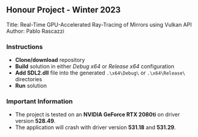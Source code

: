 ## Honour Project - Winter 2023
Title: Real-Time GPU-Accelerated Ray-Tracing of Mirrors using Vulkan API  
Author: Pablo Rascazzi

### Instructions
* **Clone/download** repository
* **Build** solution in either *Debug x64* or *Release x64* configuration
* **Add SDL2.dll** file into the generated `.\x64\Debug\` or `.\x64\Release\` directories
* **Run** solution

### Important Information
* The project is tested on an **NVIDIA GeForce RTX 2080ti** on driver version **528.49**. 
* The application will crash with driver version **531.18** and **531.29**.
